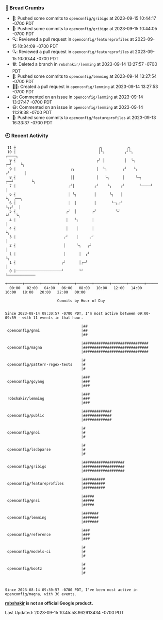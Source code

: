 ### 🍞 Bread Crumbs

 * 🚢: Pushed some commits to `openconfig/gribigo` at 2023-09-15 10:44:17 -0700 PDT
 * 🚢: Pushed some commits to `openconfig/gribigo` at 2023-09-15 10:44:05 -0700 PDT
 * 🔍: Reviewed a pull request in  `openconfig/featureprofiles` at 2023-09-15 10:34:09 -0700 PDT
 * 🔍: Reviewed a pull request in  `openconfig/featureprofiles` at 2023-09-15 10:00:44 -0700 PDT
 * 🗑: Deleted a branch in `robshakir/lemming` at 2023-09-14 13:27:57 -0700 PDT
 * 🚢: Pushed some commits to `openconfig/lemming` at 2023-09-14 13:27:54 -0700 PDT
 * ✍🏼: Created a pull request in `openconfig/lemming` at 2023-09-14 13:27:53 -0700 PDT
 * 😃: Commented on an issue in `openconfig/lemming` at 2023-09-14 13:27:47 -0700 PDT
 * 😃: Commented on an issue in `openconfig/lemming` at 2023-09-14 11:29:38 -0700 PDT
 * 🚢: Pushed some commits to `openconfig/featureprofiles` at 2023-09-13 16:33:37 -0700 PDT

### 🕘 Recent Activity
```
 11 ┼                                      ╭╮           ╭╮
 10 ┤                                      │╰╮         ╭╯╰╮              ╭────╮
  9 ┤                                     ╭╯ │         │  ╰╮           ╭─╯    ╰╮
  9 ┤                         ╭╮          │  ╰╮       ╭╯   ╰╮         ╭╯       │
  8 ┤                         ││          │   ╰╮      │     ╰─╮    ╭──╯        ╰╮
  7 ┤                        ╭╯│         ╭╯    ╰╮    ╭╯       ╰────╯            │
  6 ┤                        │ ╰╮        │      ╰╮   │                          ╰╮  ╭──╮
  6 ┤                        │  │        │       ╰─╮╭╯                           ╰╮╭╯  │
  5 ┤                       ╭╯  │       ╭╯         ╰╯                             ╰╯   ╰╮
  4 ┤                       │   ╰╮      │                                               │
  4 ┤                       │    │      │                                               ╰╮
  3 ┤                      ╭╯    │     ╭╯                                                │
  2 ┤                      │     ╰╮   ╭╯                                                 │
  1 ┤                      │      │  ╭╯                                                  ╰╮
  1 ┤                     ╭╯      │╭─╯                                                    │
  0 ┼─────────────────────╯       ╰╯                                                      ╰─────────────
    +───────+───────+───────+───────+───────+───────+───────+───────+───────+───────+───────+───────+────
  00:00   02:00   04:00   06:00   08:00   10:00   12:00   14:00   16:00   18:00   20:00   22:00   00:00   

						Commits by Hour of Day


Since 2023-08-14 09:30:57 -0700 PDT, I'm most active between 09:00-09:59 - with 11 events in that hour.

```



```
                                   |##
 openconfig/gnmi                   |##
                                   |##

                                   |##############################
 openconfig/magna                  |##############################
                                   |##############################

                                   |#
 openconfig/pattern-regex-tests    |#
                                   |#

                                   |###
 openconfig/goyang                 |###
                                   |###

                                   |###
 robshakir/lemming                 |###
                                   |###

                                   |#############
 openconfig/public                 |#############
                                   |#############

                                   |#
 openconfig/gnoi                   |#
                                   |#

                                   |#
 openconfig/lsdbparse              |#
                                   |#

                                   |###################
 openconfig/gribigo                |###################
                                   |###################

                                   |##########
 openconfig/featureprofiles        |##########
                                   |##########

                                   |#####
 openconfig/gnsi                   |#####
                                   |#####

                                   |#######
 openconfig/lemming                |#######
                                   |#######

                                   |###
 openconfig/reference              |###
                                   |###

                                   |#
 openconfig/models-ci              |#
                                   |#

                                   |#
 openconfig/bootz                  |#
                                   |#



Since 2023-08-14 09:30:57 -0700 PDT, I've been most active in openconfig/magna, with 30 events.

```
**[robshakir](mailto:robjs@google.com) is not an official Google product.**  


Last Updated: 2023-09-15 10:45:58.962613434 -0700 PDT
